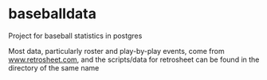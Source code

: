 # baseballdata
Project for baseball statistics in postgres

Most data, particularly roster and play-by-play events, come from www.retrosheet.com, and the scripts/data for retrosheet can be found in the directory of the same name

